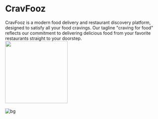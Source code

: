 # CravFooz
CravFooz is a modern food delivery and restaurant discovery platform, designed to satisfy all your food cravings. Our tagline "craving for food" reflects our commitment to delivering delicious food from your favorite restaurants straight to your doorstep.
<img src="https://github.com/amonikag/CravFooz/assets/65830459/bfc178b3-a680-42c1-83c8-acd650884bd8" style='width: 200px; height: 200px; display:flex; justify-content:center;'/><br>
![bg](https://github.com/amonikag/CravFooz/assets/65830459/04d642d1-5e81-461d-9de9-3360a2f9d573)
